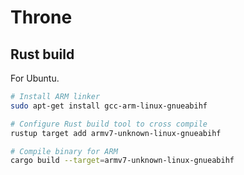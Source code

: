 # Throne

## Rust build

For Ubuntu.

```sh
# Install ARM linker
sudo apt-get install gcc-arm-linux-gnueabihf

# Configure Rust build tool to cross compile
rustup target add armv7-unknown-linux-gnueabihf

# Compile binary for ARM
cargo build --target=armv7-unknown-linux-gnueabihf
```
